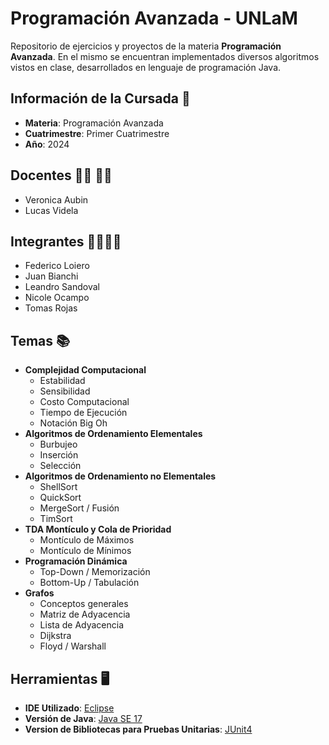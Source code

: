 # Programación Avanzada - UNLaM
Repositorio de ejercicios y proyectos de la materia **Programación Avanzada**. En el mismo se encuentran implementados diversos algoritmos vistos en clase, desarrollados en lenguaje de programación Java.
## Información de la Cursada :scroll:
* **Materia**: Programación Avanzada
* **Cuatrimestre**: Primer Cuatrimestre
* **Año**: 2024
## Docentes :woman_teacher:	:man_teacher:
* Veronica Aubin
* Lucas Videla
## Integrantes :man_student::woman_student:	
* Federico Loiero
* Juan Bianchi
* Leandro Sandoval
* Nicole Ocampo
* Tomas Rojas
## Temas :books:
* **Complejidad Computacional**
  * Estabilidad
  * Sensibilidad
  * Costo Computacional
  * Tiempo de Ejecución
  * Notación Big Oh
* **Algoritmos de Ordenamiento Elementales**
  * Burbujeo
  * Inserción
  * Selección
* **Algoritmos de Ordenamiento no Elementales**
  * ShellSort
  * QuickSort
  * MergeSort / Fusión
  * TimSort
* **TDA Montículo y Cola de Prioridad**
  * Montículo de Máximos
  * Montículo de Mínimos
* **Programación Dinámica**
  * Top-Down / Memorización
  * Bottom-Up / Tabulación
* **Grafos**
  * Conceptos generales 
  * Matriz de Adyacencia
  * Lista de Adyacencia 
  * Dijkstra
  * Floyd / Warshall
## Herramientas :desktop_computer:
* **IDE Utilizado**: [Eclipse](https://eclipseide.org/)
* **Versión de Java**: [Java SE 17](https://www.oracle.com/java/technologies/javase/jdk17-archive-downloads.html)
* **Version de Bibliotecas para Pruebas Unitarias**: [JUnit4](https://junit.org/junit4/)